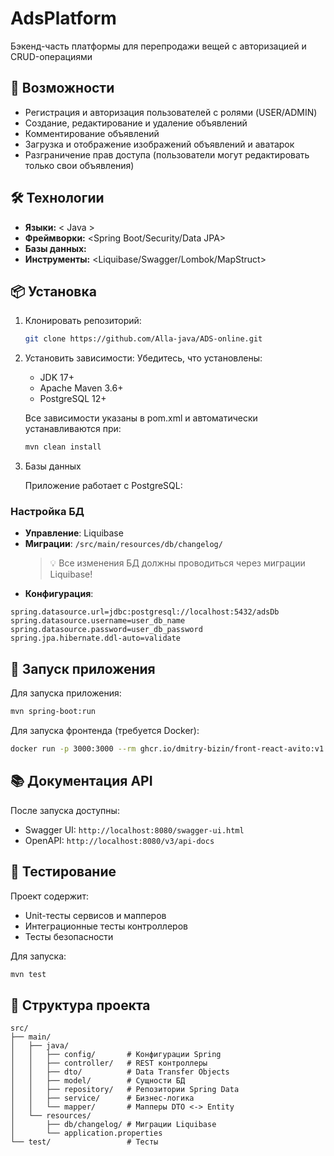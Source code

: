 
# AdsPlatform

Бэкенд-часть платформы для перепродажи вещей с авторизацией и CRUD-операциями

## 🚀 Возможности
- Регистрация и авторизация пользователей с ролями (USER/ADMIN)
- Создание, редактирование и удаление объявлений
- Комментирование объявлений
- Загрузка и отображение изображений объявлений и аватарок
- Разграничение прав доступа (пользователи могут редактировать только свои объявления)

## 🛠 Технологии
- **Языки:** < Java >
- **Фреймворки:** <Spring Boot/Security/Data JPA>
- **Базы данных:** <PostgreSQL>
- **Инструменты:** <Liquibase/Swagger/Lombok/MapStruct>

## 📦 Установка
1. Клонировать репозиторий:
   ```bash
   git clone https://github.com/Alla-java/ADS-online.git
   ```

2. Установить зависимости:
   Убедитесь, что установлены:
   - JDK 17+ 
   - Apache Maven 3.6+
   - PostgreSQL 12+
     
   Все зависимости указаны в pom.xml и автоматически устанавливаются при:
   ```bash
   mvn clean install
   ```

3. Базы данных
   
   Приложение работает с PostgreSQL:
   
### Настройка БД
- **Управление**: Liquibase
- **Миграции**: `/src/main/resources/db/changelog/`
  > 💡 Все изменения БД должны проводиться через миграции Liquibase!
- **Конфигурация**:
```properties
spring.datasource.url=jdbc:postgresql://localhost:5432/adsDb
spring.datasource.username=user_db_name
spring.datasource.password=user_db_password
spring.jpa.hibernate.ddl-auto=validate
```

## 🚀 Запуск приложения

Для запуска приложения:
```bash
mvn spring-boot:run
```

Для запуска фронтенда (требуется Docker):
```bash
docker run -p 3000:3000 --rm ghcr.io/dmitry-bizin/front-react-avito:v1.21
```

## 📚 Документация API

После запуска доступны:
- Swagger UI: `http://localhost:8080/swagger-ui.html`
- OpenAPI: `http://localhost:8080/v3/api-docs`

## 🧪 Тестирование

Проект содержит:
- Unit-тесты сервисов и мапперов
- Интеграционные тесты контроллеров
- Тесты безопасности

Для запуска:
```bash
mvn test
```

## 📂 Структура проекта
```
src/
├── main/
│   ├── java/
│   │   ├── config/       # Конфигурации Spring
│   │   ├── controller/   # REST контроллеры
│   │   ├── dto/          # Data Transfer Objects
│   │   ├── model/        # Сущности БД
│   │   ├── repository/   # Репозитории Spring Data
│   │   ├── service/      # Бизнес-логика
│   │   └── mapper/       # Мапперы DTO <-> Entity
│   └── resources/
│       ├── db/changelog/ # Миграции Liquibase
│       └── application.properties
└── test/                 # Тесты
```
